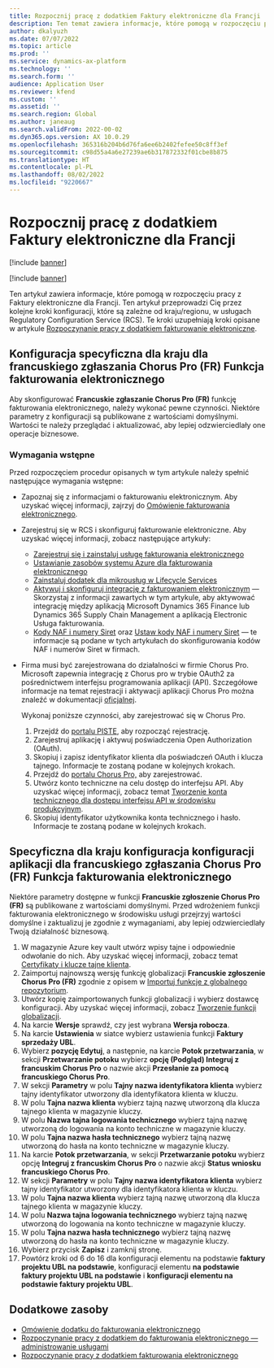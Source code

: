 ```yaml
---
title: Rozpocznij pracę z dodatkiem Faktury elektroniczne dla Francji
description: Ten temat zawiera informacje, które pomogą w rozpoczęciu pracy z dodatkiem Faktury elektroniczne dla Francji.
author: dkalyuzh
ms.date: 07/07/2022
ms.topic: article
ms.prod: ''
ms.service: dynamics-ax-platform
ms.technology: ''
ms.search.form: ''
audience: Application User
ms.reviewer: kfend
ms.custom: ''
ms.assetid: ''
ms.search.region: Global
ms.author: janeaug
ms.search.validFrom: 2022-00-02
ms.dyn365.ops.version: AX 10.0.29
ms.openlocfilehash: 365316b204b6d76fa6ee6b2402fefee50c8ff3ef
ms.sourcegitcommit: c98d55a4a6e27239ae6b317872332f01cbe8b875
ms.translationtype: HT
ms.contentlocale: pl-PL
ms.lasthandoff: 08/02/2022
ms.locfileid: "9220667"
---
```

# <a name="get-started-with-the-electronic-invoicing-add-on-for-france"></a>Rozpocznij pracę z dodatkiem Faktury elektroniczne dla Francji

[!include [banner](../includes/banner.md)]

[!include [banner](../includes/preview-banner.md)]

Ten artykuł zawiera informacje, które pomogą w rozpoczęciu pracy z Faktury elektroniczne dla Francji. Ten artykuł przeprowadzi Cię przez kolejne kroki konfiguracji, które są zależne od kraju/regionu, w usługach Regulatory Configuration Service (RCS). Te kroki uzupełniają kroki opisane w artykule [Rozpoczynanie pracy z dodatkiem fakturowanie elektroniczne](e-invoicing-get-started.md).

## <a name="country-specific-configuration-for-french-chorus-pro-submission-fr-electronic-invoicing-feature"></a>Konfiguracja specyficzna dla kraju dla francuskiego zgłaszania Chorus Pro (FR) Funkcja fakturowania elektronicznego

Aby skonfigurować **Francuskie zgłaszanie Chorus Pro (FR)** funkcję fakturowania elektronicznego, należy wykonać pewne czynności. Niektóre parametry z konfiguracji są publikowane z wartościami domyślnymi. Wartości te należy przeglądać i aktualizować, aby lepiej odzwierciedlały one operacje biznesowe.

### <a name="prerequisites"></a>Wymagania wstępne

Przed rozpoczęciem procedur opisanych w tym artykule należy spełnić następujące wymagania wstępne:

- Zapoznaj się z informacjami o fakturowaniu elektronicznym. Aby uzyskać więcej informacji, zajrzyj do [Omówienie fakturowania elektronicznego](e-invoicing-service-overview.md).
- Zarejestruj się w RCS i skonfiguruj fakturowanie elektroniczne. Aby uzyskać więcej informacji, zobacz następujące artykuły:

    - [Zarejestruj się i zainstaluj usługę fakturowania elektronicznego](e-invoicing-sign-up-install.md)
    - [Ustawianie zasobów systemu Azure dla fakturowania elektronicznego](e-invoicing-set-up-azure-resources.md)
    - [Zainstaluj dodatek dla mikrousług w Lifecycle Services](e-invoicing-install-add-in-microservices-lcs.md)
    - [Aktywuj i skonfiguruj integrację z fakturowaniem elektronicznym](e-invoicing-activate-setup-integration.md) — Skorzystaj z informacji zawartych w tym artykule, aby aktywować integrację między aplikacją Microsoft Dynamics 365 Finance lub Dynamics 365 Supply Chain Management a aplikacją Electronic Usługa fakturowania.
    - [Kody NAF i numery Siret](emea-fra-naf-codes-siret-numbers.md) oraz [Ustaw kody NAF i numery Siret](tasks/fr-00003-naf-codes-siret-numbers.md) — te informacje są podane w tych artykułach do skonfigurowania kodów NAF i numerów Siret w firmach. 

- Firma musi być zarejestrowana do działalności w firmie Chorus Pro. Microsoft zapewnia integrację z Chorus pro w trybie OAuth2 za pośrednictwem interfejsu programowania aplikacji (API). Szczegółowe informacje na temat rejestracji i aktywacji aplikacji Chorus Pro można znaleźć w dokumentacji [oficjalnej](https://communaute.chorus-pro.gouv.fr/documentation/help-for-api-developers-in-oauth2-mode/).

    Wykonaj poniższe czynności, aby zarejestrować się w Chorus Pro.

    1. Przejdź do [portalu PISTE](https://piste.gouv.fr/en/component/apiportal/registration), aby rozpocząć rejestrację. 
    2. Zarejestruj aplikację i aktywuj poświadczenia Open Authorization (OAuth).
    3. Skopiuj i zapisz identyfikator klienta dla poświadczeń OAuth i klucza tajnego. Informacje te zostaną podane w kolejnych krokach.
    4. Przejdź do [portalu Chorus Pro,](https://portail.chorus-pro.gouv.fr/aife_csm/?id=aife_enrollment) aby zarejestrować. 
    5. Utwórz konto techniczne na celu dostęp do interfejsu API. Aby uzyskać więcej informacji, zobacz temat [Tworzenie konta technicznego dla dostępu interfejsu API w środowisku produkcyjnym](https://communaute.chorus-pro.gouv.fr/documentation/creation-of-a-technical-account-for-an-api-access-in-production/).
    6. Skopiuj identyfikator użytkownika konta technicznego i hasło. Informacje te zostaną podane w kolejnych krokach.

## <a name="country-specific-configuration-of-the-application-setup-for-the-french-chorus-pro-submission-fr-electronic-invoicing-feature"></a>Specyficzna dla kraju konfiguracja konfiguracji aplikacji dla francuskiego zgłaszania Chorus Pro (FR) Funkcja fakturowania elektronicznego

Niektóre parametry dostępne w funkcji **Francuskie zgłoszenie Chorus Pro (FR)** są publikowane z wartościami domyślnymi. Przed wdrożeniem funkcji fakturowania elektronicznego w środowisku usługi przejrzyj wartości domyślne i zaktualizuj je zgodnie z wymaganiami, aby lepiej odzwierciedlały Twoją działalność biznesową.

1. W magazynie Azure key vault utwórz wpisy tajne i odpowiednie odwołanie do nich. Aby uzyskać więcej informacji, zobacz temat [Certyfikaty i klucze tajne klienta](e-invoicing-customer-certificates-secrets.md).
2. Zaimportuj najnowszą wersję funkcję globalizacji **Francuskie zgłoszenie Chorus Pro (FR)** zgodnie z opisem w [Importuj funkcje z globalnego repozytorium](e-invoicing-import-feature-global-repository.md).
3. Utwórz kopię zaimportowanych funkcji globalizacji i wybierz dostawcę konfiguracji. Aby uzyskać więcej informacji, zobacz [Tworzenie funkcji globalizacji](e-invoicing-create-new-globalization-feature.md).
4. Na karcie **Wersje** sprawdź, czy jest wybrana **Wersja robocza**.
5. Na karcie **Ustawienia** w siatce wybierz ustawienia funkcji **Faktury sprzedaży UBL**.
6. Wybierz **pozycję Edytuj**, a następnie, na karcie **Potok przetwarzania**, w sekcji **Przetwarzanie potoku** wybierz **opcję (Podgląd) Integruj z francuskim Chorus Pro** o nazwie akcji **Przesłanie za pomocą francuskiego Chorus Pro**.
7. W sekcji **Parametry** w polu **Tajny nazwa identyfikatora klienta** wybierz tajny identyfikator utworzony dla identyfikatora klienta w kluczu.
8. W polu **Tajna nazwa klienta** wybierz tajną nazwę utworzoną dla klucza tajnego klienta w magazynie kluczy.
9. W polu **Nazwa tajna logowania technicznego** wybierz tajną nazwę utworzoną do logowania na konto techniczne w magazynie kluczy.
10. W polu **Tajna nazwa hasła technicznego** wybierz tajną nazwę utworzoną do hasła na konto techniczne w magazynie kluczy.
11. Na karcie **Potok przetwarzania**, w sekcji **Przetwarzanie potoku** wybierz opcję **Integruj z francuskim Chorus Pro** o nazwie akcji **Status wniosku francuskiego Chorus Pro**.
12. W sekcji **Parametry** w polu **Tajny nazwa identyfikatora klienta** wybierz tajny identyfikator utworzony dla identyfikatora klienta w kluczu.
13. W polu **Tajna nazwa klienta** wybierz tajną nazwę utworzoną dla klucza tajnego klienta w magazynie kluczy.
14. W polu **Nazwa tajna logowania technicznego** wybierz tajną nazwę utworzoną do logowania na konto techniczne w magazynie kluczy.
15. W polu **Tajna nazwa hasła technicznego** wybierz tajną nazwę utworzoną do hasła na konto techniczne w magazynie kluczy.
16. Wybierz przycisk **Zapisz** i zamknij stronę.
17. Powtórz kroki od 6 do 16 dla konfiguracji elementu na podstawie **faktury projektu UBL na podstawie**, konfiguracji elementu **na podstawie faktury projektu UBL na podstawie** i **konfiguracji elementu na podstawie faktury projektu UBL**.

## <a name="additional-resources"></a>Dodatkowe zasoby

- [Omówienie dodatku do fakturowania elektronicznego](e-invoicing-service-overview.md)
- [Rozpoczynanie pracy z dodatkiem do fakturowania elektronicznego — administrowanie usługami](e-invoicing-get-started-service-administration.md)
- [Rozpoczynanie pracy z dodatkiem fakturowania elektronicznego](e-invoicing-get-started.md)
